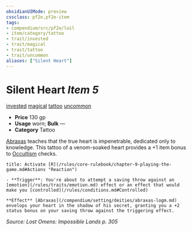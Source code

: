 ```yaml
---
obsidianUIMode: preview
cssclass: pf2e,pf2e-item
tags:
- compendium/src/pf2e/loil
- item/category/tattoo
- trait/invested
- trait/magical
- trait/tattoo
- trait/uncommon
aliases: ["Silent Heart"]
---
```

# Silent Heart *Item 5*  
[invested](/rules/traits/invested.md)  [magical](/rules/traits/magical.md)  [tattoo](/rules/traits/tattoo-lowg.md)  [uncommon](/rules/traits/uncommon.md)  

- **Price** 130 gp
- **Usage** worn; **Bulk** —
- **Category** Tattoo

[Abraxas](/compendium/setting/deities/abraxas-logm.md) teaches that the true heart is impenetrable, dedicated only to knowledge. This tattoo of a venom-soaked heart provides a +1 item bonus to [Occultism](/compendium/skills.md#Occultism) checks.

```ad-embed-ability
title: Activate [R](/rules/core-rulebook/chapter-9-playing-the-game.md#Actions "Reaction")

- **Trigger**: You're about to attempt a saving throw against an [emotion](/rules/traits/emotion.md) effect or an effect that would make you [controlled](/rules/conditions.md#Controlled)

**Effect** [Abraxas](/compendium/setting/deities/abraxas-logm.md) envelops your heart in the shadow of his secret, granting you a +2 status bonus on your saving throw against the triggering effect.
```

*Source: Lost Omens: Impossible Lands p. 305*